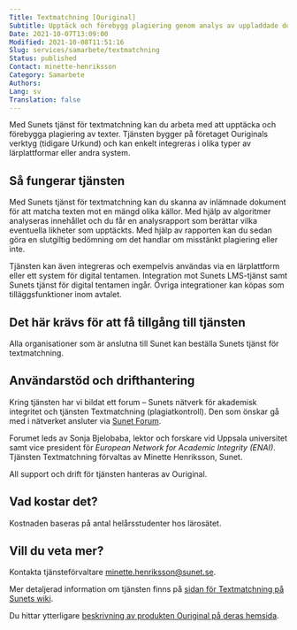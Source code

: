 ```yaml
---
Title: Textmatchning [Ouriginal]
Subtitle: Upptäck och förebygg plagiering genom analys av uppladdade dokument
Date: 2021-10-07T13:09:00
Modified: 2021-10-08T11:51:16
Slug: services/samarbete/textmatchning
Status: published
Contact: minette-henriksson
Category: Samarbete
Authors: 
Lang: sv
Translation: false
---
```


Med Sunets tjänst för textmatchning kan du arbeta med att upptäcka och förebygga plagiering av texter. Tjänsten bygger på företaget Ouriginals verktyg (tidigare Urkund) och kan enkelt integreras i olika typer av lärplattformar eller andra system.

## Så fungerar tjänsten

Med Sunets tjänst för textmatchning kan du skanna av inlämnade dokument för att matcha texten mot en mängd olika källor. Med hjälp av algoritmer analyseras innehållet och du får en analysrapport som berättar vilka eventuella likheter som upptäckts. Med hjälp av rapporten kan du sedan göra en slutgiltig bedömning om det handlar om misstänkt plagiering eller inte.

Tjänsten kan även integreras och exempelvis användas via en lärplattform eller ett system för digital tentamen. Integration mot Sunets LMS-tjänst samt Sunets tjänst för digital tentamen ingår. Övriga integrationer kan köpas som tilläggsfunktioner inom avtalet.

## Det här krävs för att få tillgång till tjänsten

Alla organisationer som är anslutna till Sunet kan beställa Sunets tjänst för textmatchning.

## Användarstöd och drifthantering

Kring tjänsten har vi bildat ett forum – Sunets nätverk för akademisk integritet och tjänsten Textmatchning (plagiatkontroll). Den som önskar gå med i nätverket ansluter via [Sunet Forum](https://forum.sunet.se/s/sunai).

Forumet leds av Sonja Bjelobaba, lektor och forskare vid Uppsala universitet samt vice president för *European Network for Academic Integrity (ENAI)*. Tjänsten Textmatchning förvaltas av Minette Henriksson, Sunet.

All support och drift för tjänsten hanteras av Ouriginal.

## Vad kostar det?

Kostnaden baseras på antal helårsstudenter hos lärosätet.

## Vill du veta mer?

Kontakta tjänsteförvaltare [minette.henriksson@sunet.se](mailto:minette.henriksson@sunet.se).

Mer detaljerad information om tjänsten finns på [sidan för Textmatchning på Sunets wiki](https://wiki.sunet.se/display/Textmatchning).

Du hittar ytterligare [beskrivning av produkten Ouriginal på deras hemsida](https://www.ouriginal.com/sv/vanliga-fragor-och-svar/).

